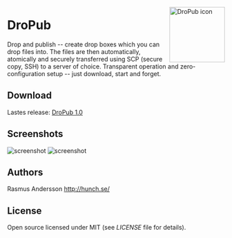 [<img src="http://github.com/rsms/dropub/raw/master/admin/icon.png" width="128" alt="DroPub icon" align="right" />](http://hunch.se/dropub/dist/dropub-1.0.zip)
# DroPub

Drop and publish -- create drop boxes which you can drop files into. The files are then automatically, atomically and securely transferred using SCP (secure copy, SSH) to a server of choice. Transparent operation and zero-configuration setup -- just download, start and forget.

## Download

Lastes release: [DroPub 1.0](http://hunch.se/dropub/dist/dropub-1.0.zip)

## Screenshots

<img src="http://github.com/rsms/dropub/raw/master/admin/menu-bar.png" alt="screenshot" />

<img src="http://github.com/rsms/dropub/raw/master/admin/preferences.png" alt="screenshot" />

## Authors

Rasmus Andersson <http://hunch.se/>

## License

Open source licensed under MIT (see _LICENSE_ file for details).

